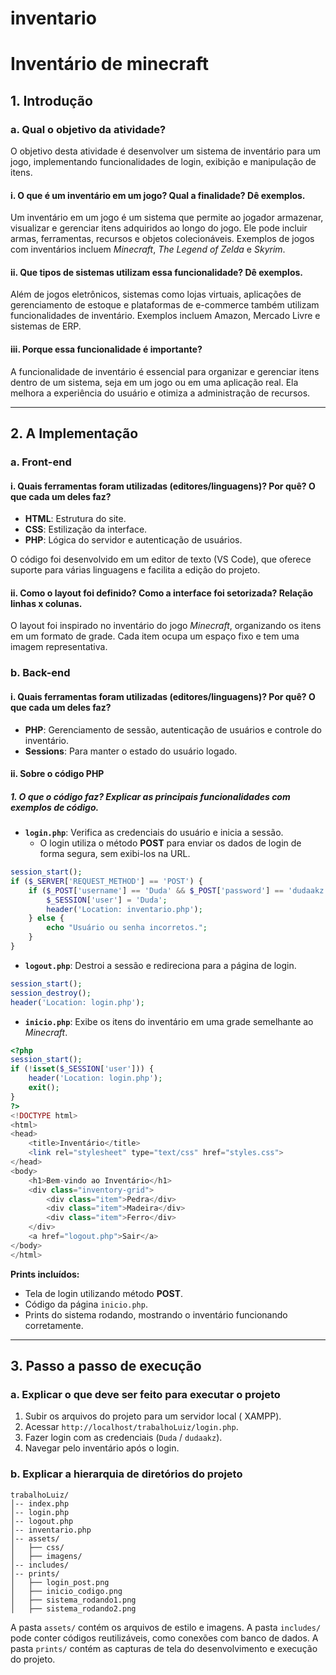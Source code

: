 # inventario
#  Inventário de minecraft

## 1. Introdução

### a. Qual o objetivo da atividade?
O objetivo desta atividade é desenvolver um sistema de inventário para um jogo, implementando funcionalidades de login, exibição e manipulação de itens.

#### i. O que é um inventário em um jogo? Qual a finalidade? Dê exemplos.
Um inventário em um jogo é um sistema que permite ao jogador armazenar, visualizar e gerenciar itens adquiridos ao longo do jogo. Ele pode incluir armas, ferramentas, recursos e objetos colecionáveis. Exemplos de jogos com inventários incluem *Minecraft*, *The Legend of Zelda* e *Skyrim*.

#### ii. Que tipos de sistemas utilizam essa funcionalidade? Dê exemplos.
Além de jogos eletrônicos, sistemas como lojas virtuais, aplicações de gerenciamento de estoque e plataformas de e-commerce também utilizam funcionalidades de inventário. Exemplos incluem Amazon, Mercado Livre e sistemas de ERP.

#### iii. Porque essa funcionalidade é importante?
A funcionalidade de inventário é essencial para organizar e gerenciar itens dentro de um sistema, seja em um jogo ou em uma aplicação real. Ela melhora a experiência do usuário e otimiza a administração de recursos.

---

## 2. A Implementação

### a. Front-end

#### i. Quais ferramentas foram utilizadas (editores/linguagens)? Por quê? O que cada um deles faz?
- **HTML**: Estrutura do site.
- **CSS**: Estilização da interface.
- **PHP**: Lógica do servidor e autenticação de usuários.

O código foi desenvolvido em um editor de texto (VS Code), que oferece suporte para várias linguagens e facilita a edição do projeto.

#### ii. Como o layout foi definido? Como a interface foi setorizada? Relação linhas x colunas.
O layout foi inspirado no inventário do jogo *Minecraft*, organizando os itens em um formato de grade. Cada item ocupa um espaço fixo e tem uma imagem representativa.

### b. Back-end

#### i. Quais ferramentas foram utilizadas (editores/linguagens)? Por quê? O que cada um deles faz?
- **PHP**: Gerenciamento de sessão, autenticação de usuários e controle do inventário.
- **Sessions**: Para manter o estado do usuário logado.

#### ii. Sobre o código PHP

##### 1. O que o código faz? Explicar as principais funcionalidades com exemplos de código.

- **`login.php`**: Verifica as credenciais do usuário e inicia a sessão.
  - O login utiliza o método **POST** para enviar os dados de login de forma segura, sem exibi-los na URL.
```php
session_start();
if ($_SERVER['REQUEST_METHOD'] == 'POST') {
    if ($_POST['username'] == 'Duda' && $_POST['password'] == 'dudaakz') {
        $_SESSION['user'] = 'Duda';
        header('Location: inventario.php');
    } else {
        echo "Usuário ou senha incorretos.";
    }
}
```

- **`logout.php`**: Destroi a sessão e redireciona para a página de login.
```php
session_start();
session_destroy();
header('Location: login.php');
```

- **`inicio.php`**: Exibe os itens do inventário em uma grade semelhante ao *Minecraft*.
```php
<?php
session_start();
if (!isset($_SESSION['user'])) {
    header('Location: login.php');
    exit();
}
?>
<!DOCTYPE html>
<html>
<head>
    <title>Inventário</title>
    <link rel="stylesheet" type="text/css" href="styles.css">
</head>
<body>
    <h1>Bem-vindo ao Inventário</h1>
    <div class="inventory-grid">
        <div class="item">Pedra</div>
        <div class="item">Madeira</div>
        <div class="item">Ferro</div>
    </div>
    <a href="logout.php">Sair</a>
</body>
</html>
```

**Prints incluídos:**
- Tela de login utilizando método **POST**.
- Código da página `inicio.php`.
- Prints do sistema rodando, mostrando o inventário funcionando corretamente.

---

## 3. Passo a passo de execução

### a. Explicar o que deve ser feito para executar o projeto
1. Subir os arquivos do projeto para um servidor local ( XAMPP).
2. Acessar `http://localhost/trabalhoLuiz/login.php`.
3. Fazer login com as credenciais (`Duda` / `dudaakz`).
4. Navegar pelo inventário após o login.

### b. Explicar a hierarquia de diretórios do projeto
```
trabalhoLuiz/
│-- index.php
│-- login.php
│-- logout.php
│-- inventario.php
│-- assets/
│   ├── css/
│   ├── imagens/
│-- includes/
│-- prints/
│   ├── login_post.png
│   ├── inicio_codigo.png
│   ├── sistema_rodando1.png
│   ├── sistema_rodando2.png
```
A pasta `assets/` contém os arquivos de estilo e imagens. A pasta `includes/` pode conter códigos reutilizáveis, como conexões com banco de dados. A pasta `prints/` contém as capturas de tela do desenvolvimento e execução do projeto.


